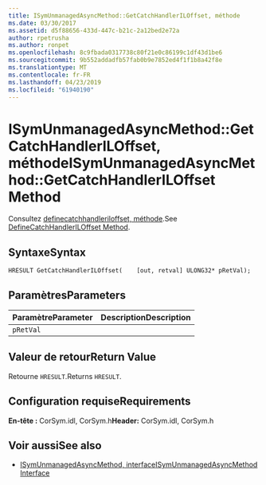 ```yaml
---
title: ISymUnmanagedAsyncMethod::GetCatchHandlerILOffset, méthode
ms.date: 03/30/2017
ms.assetid: d5f88656-433d-447c-b21c-2a12bed2e72a
author: rpetrusha
ms.author: ronpet
ms.openlocfilehash: 8c9fbada0317738c80f21e0c86199c1df43d1be6
ms.sourcegitcommit: 9b552addadfb57fab0b9e7852ed4f1f1b8a42f8e
ms.translationtype: MT
ms.contentlocale: fr-FR
ms.lasthandoff: 04/23/2019
ms.locfileid: "61940190"
---
```

# <a name="isymunmanagedasyncmethodgetcatchhandleriloffset-method"></a><span data-ttu-id="57f8e-102">ISymUnmanagedAsyncMethod::GetCatchHandlerILOffset, méthode</span><span class="sxs-lookup"><span data-stu-id="57f8e-102">ISymUnmanagedAsyncMethod::GetCatchHandlerILOffset Method</span></span>
<span data-ttu-id="57f8e-103">Consultez [definecatchhandleriloffset, méthode](../../../../docs/framework/unmanaged-api/diagnostics/isymunmanagedasyncmethodpropertieswriter-definecatchhandleriloffset-method.md).</span><span class="sxs-lookup"><span data-stu-id="57f8e-103">See [DefineCatchHandlerILOffset Method](../../../../docs/framework/unmanaged-api/diagnostics/isymunmanagedasyncmethodpropertieswriter-definecatchhandleriloffset-method.md).</span></span>  
  
## <a name="syntax"></a><span data-ttu-id="57f8e-104">Syntaxe</span><span class="sxs-lookup"><span data-stu-id="57f8e-104">Syntax</span></span>  
  
```idl  
HRESULT GetCatchHandlerILOffset(    [out, retval] ULONG32* pRetVal);  
```  
  
## <a name="parameters"></a><span data-ttu-id="57f8e-105">Paramètres</span><span class="sxs-lookup"><span data-stu-id="57f8e-105">Parameters</span></span>  
  
|<span data-ttu-id="57f8e-106">Paramètre</span><span class="sxs-lookup"><span data-stu-id="57f8e-106">Parameter</span></span>|<span data-ttu-id="57f8e-107">Description</span><span class="sxs-lookup"><span data-stu-id="57f8e-107">Description</span></span>|  
|---------------|-----------------|  
|`pRetVal`||  
  
## <a name="return-value"></a><span data-ttu-id="57f8e-108">Valeur de retour</span><span class="sxs-lookup"><span data-stu-id="57f8e-108">Return Value</span></span>  
 <span data-ttu-id="57f8e-109">Retourne `HRESULT`.</span><span class="sxs-lookup"><span data-stu-id="57f8e-109">Returns `HRESULT`.</span></span>  
  
## <a name="requirements"></a><span data-ttu-id="57f8e-110">Configuration requise</span><span class="sxs-lookup"><span data-stu-id="57f8e-110">Requirements</span></span>  
 <span data-ttu-id="57f8e-111">**En-tête :** CorSym.idl, CorSym.h</span><span class="sxs-lookup"><span data-stu-id="57f8e-111">**Header:** CorSym.idl, CorSym.h</span></span>  
  
## <a name="see-also"></a><span data-ttu-id="57f8e-112">Voir aussi</span><span class="sxs-lookup"><span data-stu-id="57f8e-112">See also</span></span>

- [<span data-ttu-id="57f8e-113">ISymUnmanagedAsyncMethod, interface</span><span class="sxs-lookup"><span data-stu-id="57f8e-113">ISymUnmanagedAsyncMethod Interface</span></span>](../../../../docs/framework/unmanaged-api/diagnostics/isymunmanagedasyncmethod-interface.md)
